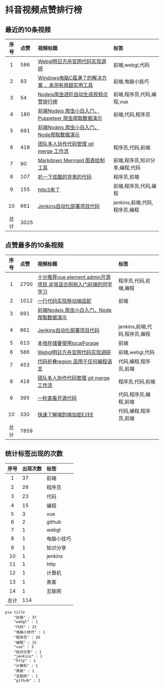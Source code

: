 # 抖音视频点赞排行榜

## 最近的10条视频

|序号|点赞|视频标题|标签|
|:--:|:--|:--|:--|
|1|586|[Webgl明日方舟官网代码实现调研     ](https://douyin.com/video/7169612171553361183)|前端,webgl,代码|
|2|83|[Windows电脑C盘满了的解决方案 ，亲测有效超实用工具   ](https://douyin.com/video/7169207535067581733)|前端,电脑小技巧|
|3|54|[Nodejs爬虫进阶自动生成视频点赞排行榜         ](https://douyin.com/video/7168574795687152927)|前端,程序员,代码,编程,vue|
|4|180|[前端Nodejs 爬虫小白入门，Puppeteer 爬虫爬取数据演示   ](https://douyin.com/video/7168197260734401799)|前端,代码,程序员|
|5|691|[前端Nodejs 爬虫小白入门，Node爬取数据演示](https://douyin.com/video/7167758991055998222)||
|6|418|[团队多人协作代码管理 git merge 工作流     ](https://douyin.com/video/7167047701987708173)|程序员,代码,前端|
|7|90|[Markdown Mermaid 图表绘制工具     ](https://douyin.com/video/7167019782645108005)|前端,程序员,知识分享,编程,代码|
|8|107|[扒一下炫酷的背景的代码  ](https://douyin.com/video/7166650705401400584)|程序员,前端|
|9|155|[http3来了     ](https://douyin.com/video/7166265186108624164)|前端,程序员,代码,编程|
|10|661|[Jenkins自动化部署项目代码          ](https://douyin.com/video/7165912754023419172)|jenkins,前端,代码,程序员,编程|
|总计|3025|||

## 点赞最多的10条视频

|序号|点赞|视频标题|标签|
|:--:|:--|:--|:--|
|1|2700|[十分推荐vue element admin开源项目 非常适合刚刚入门前端的同学学习   ](https://douyin.com/video/7161996754227907873)|程序员,代码,前端,编程|
|2|1012|[一行代码实现移动端适配 ](https://douyin.com/video/7158472643610561825)|前端|
|3|691|[前端Nodejs 爬虫小白入门，Node爬取数据演示](https://douyin.com/video/7167758991055998222)||
|4|661|[Jenkins自动化部署项目代码          ](https://douyin.com/video/7165912754023419172)|jenkins,前端,代码,程序员,编程|
|5|613|[本地存储要使用localForage  ](https://douyin.com/video/7158668556664573188)|前端|
|6|586|[Webgl明日方舟官网代码实现调研     ](https://douyin.com/video/7169612171553361183)|前端,webgl,代码|
|7|453|[代码折叠region 适用于任何编程语言    ](https://douyin.com/video/7160892403325439271)|代码,编程,程序员,前端|
|8|418|[团队多人协作代码管理 git merge 工作流     ](https://douyin.com/video/7167047701987708173)|程序员,代码,前端|
|9|395|[一秒查看开源代码     ](https://douyin.com/video/7161275091140087073)|代码,程序员,编程,前端|
|10|330|[快速了解端到端加密E2EE       ](https://douyin.com/video/7165167108660153636)|代码,编程,程序员,前端|
|总计|7859|||

## 统计标签出现的次数

|序号|出现次数|标签|
|:--:|:--|:--|
|1|37|前端|
|2|26|程序员|
|3|23|代码|
|4|15|编程|
|5|3|vue|
|6|2|github|
|7|1|webgl|
|8|1|电脑小技巧|
|9|1|知识分享|
|10|1|jenkins|
|11|1|http|
|12|1|计算机|
|13|1|黑客|
|14|1|互联网|
|总计|114||

```Mermaid
pie title 
    "前端" : 37
    "webgl" : 1
    "代码" : 23
    "电脑小技巧" : 1
    "程序员" : 26
    "编程" : 15
    "vue" : 3
    "知识分享" : 1
    "jenkins" : 1
    "http" : 1
    "计算机" : 1
    "黑客" : 1
    "互联网" : 1
    "github" : 2
```

